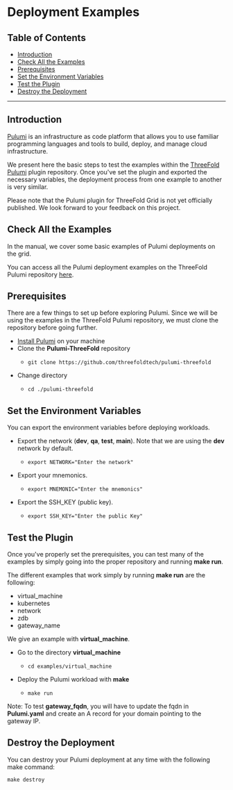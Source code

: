 <h1> Deployment Examples</h1>

<h2>Table of Contents</h2>

- [Introduction](#introduction)
- [Check All the Examples](#check-all-the-examples)
- [Prerequisites](#prerequisites)
- [Set the Environment Variables](#set-the-environment-variables)
- [Test the Plugin](#test-the-plugin)
- [Destroy the Deployment](#destroy-the-deployment)

***

## Introduction

[Pulumi](https://www.pulumi.com/) is an infrastructure as code platform that allows you to use familiar programming languages and tools to build, deploy, and manage cloud infrastructure.

We present here the basic steps to test the examples within the [ThreeFold Pulumi](https://github.com/threefoldtech/pulumi-threefold) plugin repository. Once you've set the plugin and exported the necessary variables, the deployment process from one example to another is very similar.

Please note that the Pulumi plugin for ThreeFold Grid is not yet officially published. We look forward to your feedback on this project.

## Check All the Examples

In the manual, we cover some basic examples of Pulumi deployments on the grid. 

You can access all the Pulumi deployment examples on the ThreeFold Pulumi repository [here](https://github.com/threefoldtech/pulumi-threefold/tree/development/examples).

## Prerequisites

There are a few things to set up before exploring Pulumi. Since we will be using the examples in the ThreeFold Pulumi repository, we must clone the repository before going further.

* [Install Pulumi](./pulumi_install.md) on your machine
* Clone the **Pulumi-ThreeFold** repository
  * ```
    git clone https://github.com/threefoldtech/pulumi-threefold
    ```
* Change directory
  * ```
    cd ./pulumi-threefold
    ```

## Set the Environment Variables

You can export the environment variables before deploying workloads.

* Export the network (**dev**, **qa**, **test**, **main**). Note that we are using the **dev** network by default.
  * ```
    export NETWORK="Enter the network"
    ```
* Export your mnemonics. 
  * ```
    export MNEMONIC="Enter the mnemonics"
    ```
* Export the SSH_KEY (public key).
  * ```
    export SSH_KEY="Enter the public Key"
    ```

## Test the Plugin

Once you've properly set the prerequisites, you can test many of the examples by simply going into the proper repository and running **make run**.

The different examples that work simply by running **make run** are the following:

* virtual_machine
* kubernetes
* network
* zdb
* gateway_name

We give an example with **virtual_machine**.

* Go to the directory **virtual_machine**
  * ```
    cd examples/virtual_machine
    ```
* Deploy the Pulumi workload with **make**
  * ```
    make run
    ```

Note: To test **gateway_fqdn**, you will have to update the fqdn in **Pulumi.yaml** and create an A record for your domain pointing to the gateway IP.


## Destroy the Deployment

You can destroy your Pulumi deployment at any time with the following make command:

```
make destroy
```   